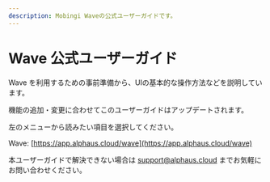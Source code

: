 ```yaml
---
description: Mobingi Waveの公式ユーザーガイドです。
---
```


# Wave 公式ユーザーガイド

Wave を利用するための事前準備から、UIの基本的な操作方法などを説明しています。

機能の追加・変更に合わせてこのユーザーガイドはアップデートされます。

左のメニューから読みたい項目を選択してください。

Wave: [https://app.alphaus.cloud/wave](https://app.alphaus.cloud/wave)

本ユーザーガイドで解決できない場合は support@alphaus.cloud までお気軽にお問い合わせください。

